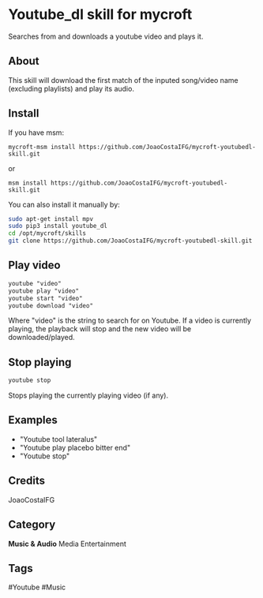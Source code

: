 # Youtube_dl skill for mycroft

Searches from and downloads a youtube video and plays it.

## About

This skill will download the first match of the inputed song/video name (excluding
playlists) and play its audio.

## Install

If you have msm:

`mycroft-msm install https://github.com/JoaoCostaIFG/mycroft-youtubedl-skill.git`

or

`msm install https://github.com/JoaoCostaIFG/mycroft-youtubedl-skill.git`

You can also install it manually by:

```sh
sudo apt-get install mpv
sudo pip3 install youtube_dl
cd /opt/mycroft/skills
git clone https://github.com/JoaoCostaIFG/mycroft-youtubedl-skill.git
```

## Play video

```txt
youtube "video"
youtube play "video"
youtube start "video"
youtube download "video"
```

Where "video" is the string to search for on Youtube. If a video is currently
playing, the playback will stop and the new video will be downloaded/played.

## Stop playing

```txt
youtube stop
```

Stops playing the currently playing video (if any).

## Examples

- "Youtube tool lateralus"
- "Youtube play placebo bitter end"
- "Youtube stop"

## Credits

JoaoCostaIFG

## Category

**Music & Audio**
Media
Entertainment

## Tags

#Youtube
#Music
